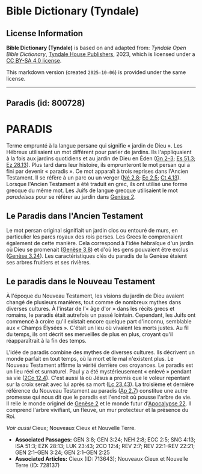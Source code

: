 # Bible Dictionary (Tyndale)

## License Information

**Bible Dictionary (Tyndale)** is based on and adapted from: _Tyndale Open Bible Dictionary_, [Tyndale House Publishers](https://tyndaleopenresources.com/), 2023, which is licensed under a [CC BY-SA 4.0 license](https://creativecommons.org/licenses/by-sa/4.0/legalcode.en).

This markdown version (created `2025-10-06`) is provided under the same license.



--------------------------------

## Paradis (id: 800728)

PARADIS
=======

Terme emprunté à la langue persane qui signifie « jardin de Dieu ». Les Hébreux utilisaient un mot différent pour parler de jardins. Ils l'appliquaient à la fois aux jardins quotidiens et au jardin de Dieu en Éden ([Gn 2–3](https://ref.ly/Gen2:1-Gen3:24); [Es 51\.3](https://ref.ly/Isa51:3); [Ez 28\.13](https://ref.ly/Ezek28:13)). Plus tard dans leur histoire, ils emprunteront le mot persan qui a fini par devenir « paradis ». Ce mot apparaît à trois reprises dans l'Ancien Testament. Il se réfère à un parc ou un verger ([Né 2\.8](https://ref.ly/Neh2:8); [Ec 2\.5](https://ref.ly/Eccl2:5); [Ct 4\.13](https://ref.ly/Song4:13)). Lorsque l'Ancien Testament a été traduit en grec, ils ont utilisé une forme grecque du même mot. Les Juifs de langue grecque utilisaient le mot *paradeisos* pour se référer au jardin dans [Genèse 2](https://ref.ly/Gen2:1-Gen2:25).

Le Paradis dans l'Ancien Testament
----------------------------------

Le mot persan original signifiait un jardin clos ou entouré de murs, en particulier les parcs royaux des rois perses. Les Grecs le comprenaient également de cette manière. Cela correspond à l'idée hébraïque d'un jardin où Dieu se promenait ([Genèse 3\.8](https://ref.ly/Gen3:8)) et d'où les gens pouvaient être exclus ([Genèse 3\.24](https://ref.ly/Gen3:24)). Les caractéristiques clés du paradis de la Genèse étaient ses arbres fruitiers et ses rivières.

Le paradis dans le Nouveau Testament
------------------------------------

À l'époque du Nouveau Testament, les visions du jardin de Dieu avaient changé de plusieurs manières, tout comme de nombreux mythes dans diverses cultures. À l'instar de l'« âge d'or » dans les récits grecs et romains, le paradis était autrefois un passé lointain. Cependant, les Juifs ont commencé à croire qu'il existait encore quelque part d'inconnu, semblable aux « Champs Élysées ». C'était un lieu où vivaient les morts justes. Au fil du temps, ils ont décrit ses merveilles de plus en plus, croyant qu'il réapparaîtrait à la fin des temps.

L'idée de paradis combine des mythes de diverses cultures. Ils décrivent un monde parfait en tout temps, où la mort et le mal n'existent plus. Le Nouveau Testament affirme la vérité derrière ces croyances. Le paradis est un lieu réel et surnaturel. Paul y a été mystérieusement « enlevé » pendant sa vie ([2Co 12\.4](https://ref.ly/2Cor12:4)). C'est aussi là où Jésus a promis que le voleur repentant sur la croix serait avec lui après sa mort ([Lc 23\.43](https://ref.ly/Luke23:43)). La troisième et dernière référence du Nouveau Testament au paradis ([Ap 2\.7](https://ref.ly/Rev2:7)) constitue une autre promesse qui nous dit que le paradis est l'endroit où pousse l'arbre de vie. Il relie le monde originel de [Genèse 2](https://ref.ly/Gen2:1-Gen2:25) et le monde futur d'[Apocalypse 22](https://ref.ly/Rev22:1-Rev22:21). Il comprend l'arbre vivifiant, un fleuve, un mur protecteur et la présence du Roi.

*Voir aussi* Cieux; Nouveaux Cieux et Nouvelle Terre.

* **Associated Passages:** GEN 3:8; GEN 3:24; NEH 2:8; ECC 2:5; SNG 4:13; ISA 51:3; EZK 28:13; LUK 23:43; 2CO 12:4; REV 2:7; REV 22:1–REV 22:21; GEN 2:1–GEN 3:24; GEN 2:1–GEN 2:25
* **Associated Articles:** Cieux (ID: 713643); Nouveaux Cieux et Nouvelle Terre (ID: 728137)

